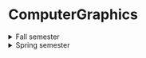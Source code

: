 # ComputerGraphics

<details><summary>Fall semester</summary>

* [Lab 1](https://github.com/Nikiroiduk/ComputerGraphics/tree/master/lab1_CreatingGraphicalWindowsApplication) - Creating a graphical Windows application
* [Lab 2](https://github.com/Nikiroiduk/ComputerGraphics/tree/master/lab2_CoordinateSystemsColorsPlottingFunctions) - Coordinate systems, colors. Plotting functions
* [Lab 3](https://github.com/Nikiroiduk/ComputerGraphics/tree/master/lab3_WorkWithText) - Work with text
* [Lab 4](https://github.com/Nikiroiduk/ComputerGraphics/tree/master/lab4_LineDrawing) - Line drawing
* [Lab 5](https://github.com/Nikiroiduk/ComputerGraphics/tree/master/lab5_BrushesAndFill_%D0%A1harting) - Brushes and fill areas. Building business diagrams
* [Lab 6](https://github.com/Nikiroiduk/ComputerGraphics/tree/master/lab6_BuildingStaticImages) - Building static images
* [Lab 7](https://github.com/Nikiroiduk/ComputerGraphics/tree/master/lab7_BuildingDynamicImages) - Building dynamic images
* [Lab 8](https://github.com/Nikiroiduk/ComputerGraphics/tree/master/lab8_VideoGameDevelopment) - Video game development

</details>

<details><summary>Spring semester</summary>

* [Lab 9](https://github.com/Nikiroiduk/ComputerGraphics/tree/master/lab9_RotateAndTranslateIn2DSpace) - Rotate and translate in 2D space
* [Lab 10](https://github.com/Nikiroiduk/ComputerGraphics/tree/master/lab2_CoordinateSystemsColorsPlottingFunctions) - Coordinate systems, colors. Plotting functions
* [Lab 11](https://github.com/Nikiroiduk/ComputerGraphics/tree/master/lab3_WorkWithText) - Work with text
* [Lab 12](https://github.com/Nikiroiduk/ComputerGraphics/tree/master/lab4_LineDrawing) - Line drawing
* [Lab 13](https://github.com/Nikiroiduk/ComputerGraphics/tree/master/lab5_BrushesAndFill_%D0%A1harting) - Brushes and fill areas. Building business diagrams
* [Lab 14](https://github.com/Nikiroiduk/ComputerGraphics/tree/master/lab6_BuildingStaticImages) - Building static images
* [Lab 15](https://github.com/Nikiroiduk/ComputerGraphics/tree/master/lab7_BuildingDynamicImages) - Building dynamic images

</details>

